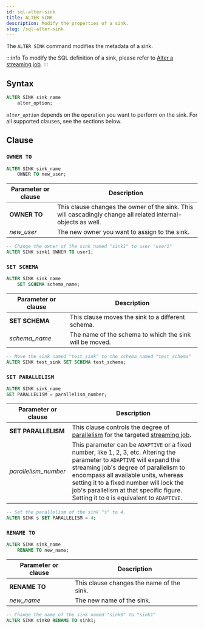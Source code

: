 ```yaml
---
id: sql-alter-sink
title: ALTER SINK
description: Modify the properties of a sink.
slug: /sql-alter-sink
---
```

<head>
  <link rel="canonical" href="https://docs.risingwave.com/docs/current/sql-alter-sink/" />
</head>

The `ALTER SINK` command modifies the metadata of a sink.

:::info
To modify the SQL definition of a sink, please refer to [Alter a streaming job](/manage/alter-streaming.md).
:::

## Syntax

```sql
ALTER SINK sink_name 
    alter_option;
```

*`alter_option`* depends on the operation you want to perform on the sink. For all supported clauses, see the sections below.

## Clause

### `OWNER TO`

```sql title=Syntax
ALTER SINK sink_name
    OWNER TO new_user;
```

|Parameter or clause        | Description           |
|---------------------------|-----------------------|
|**OWNER TO**|This clause changes the owner of the sink. This will cascadingly change all related internal-objects as well.|
|*new_user*|The new owner you want to assign to the sink.|

```sql title=Example
-- Change the owner of the sink named "sink1" to user "user1"
ALTER SINK sink1 OWNER TO user1;
```

### `SET SCHEMA`

```sql title=Syntax
ALTER SINK sink_name
    SET SCHEMA schema_name;
```

|Parameter or clause        | Description           |
|---------------------------|-----------------------|
|**SET SCHEMA**|This clause moves the sink to a different schema.|
|*schema_name*|The name of the schema to which the sink will be moved.|

```sql title=Example
-- Move the sink named "test_sink" to the schema named "test_schema"
ALTER SINK test_sink SET SCHEMA test_schema;
```

### `SET PARALLELISM`

```sql title=Syntax
ALTER SINK sink_name  
SET PARALLELISM = parallelism_number;
```

| Parameter or clause | Description |
| ------------------- | ----------------------------------------------- |
|**SET PARALLELISM**| This clause controls the degree of [parallelism](/concepts/key-concepts.md#parallelism) for the targeted [streaming job](/concepts/key-concepts.md#streaming-jobs).|
| *parallelism_number* | This parameter can be `ADAPTIVE` or a fixed number, like 1, 2, 3, etc. Altering the parameter to `ADAPTIVE` will expand the streaming job's degree of parallelism to encompass all available units, whereas setting it to a fixed number will lock the job's parallelism at that specific figure. Setting it to `0` is equivalent to `ADAPTIVE`.|

```sql title=Example
-- Set the parallelism of the sink "s" to 4.
ALTER SINK s SET PARALLELISM = 4;
```

### `RENAME TO`

```sql title=Syntax
ALTER SINK sink_name
    RENAME TO new_name;
```

|Parameter or clause        | Description           |
|---------------------------|-----------------------|
|**RENAME TO**|This clause changes the name of the sink.|
|*new_name*|The new name of the sink.|

```sql title=Example
-- Change the name of the sink named "sink0" to "sink1"
ALTER SINK sink0 RENAME TO sink1;
```
